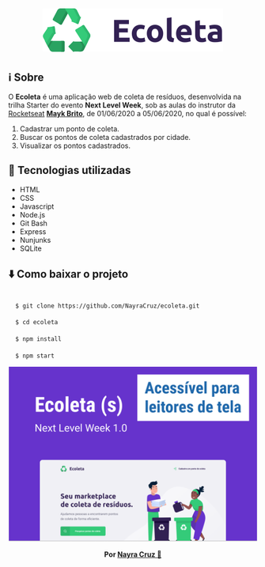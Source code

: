 <h1 align="center">
  <img src="public/assets/logo.svg" alt="Logo do Ecoleta">
</h1>

## ℹ️ Sobre

O **Ecoleta** é uma aplicação web de coleta de resíduos, desenvolvida na trilha Starter do evento **Next Level Week**, sob as aulas do instrutor da [Rocketseat](https://rocketseat.com.br/) **[Mayk Brito](https://github.com/maykbrito)**, de 01/06/2020 a 05/06/2020, no qual é possível:

1. Cadastrar um ponto de coleta.
1. Buscar os pontos de coleta cadastrados por cidade.
1. Visualizar os pontos cadastrados.

## 🚀 Tecnologias utilizadas
- HTML
- CSS
- Javascript
- Node.js
- Git Bash
- Express
- Nunjunks
- SQLite

## ⬇️ Como baixar o projeto

```bash

  $ git clone https://github.com/NayraCruz/ecoleta.git
  
  $ cd ecoleta
  
  $ npm install
  
  $ npm start
```

<img src="public/assets/capa-formulario-acessivel.png" alt="Capa do Ecoleta sobre o formulário acessível">


<p align="center"><strong>Por <a href="https://www.linkedin.com/in/nayra-cruz/">Nayra Cruz 💁</a></strong></p>
